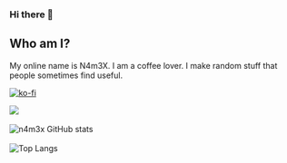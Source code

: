 <!--
Ah hello and welcome to my profile :)
You can do the same for your github profile by creating a repository with the name of your account. Thanks for stopping by :)
-->

### Hi there 👋 
## Who am I?
My online name is N4m3X. I am a coffee lover. I make random stuff that people sometimes find useful.

[![ko-fi](https://ko-fi.com/img/githubbutton_sm.svg)](https://ko-fi.com/S6S17XRWS)

![](https://komarev.com/ghpvc/?username=n4m3x&color=ffccff)
<br><br>
![n4m3x GitHub stats](https://github-readme-stats.vercel.app/api?username=n4m3x&count_private=true&theme=github_dark&show_icons=true&border_color=4C8EDA&include_all_commits=true&border_radius=12)
<br><br>
![Top Langs](https://github-readme-stats.vercel.app/api/top-langs/?username=n4m3x&theme=github_dark&layout=compact&border_color=4C8EDA&card_width=445&border_radius=12)
